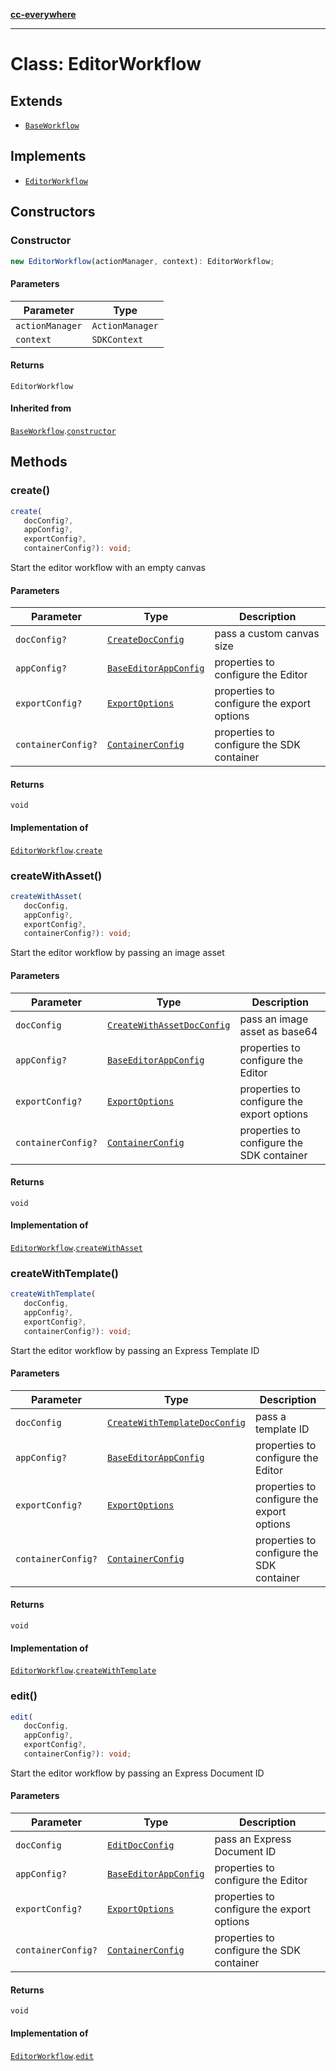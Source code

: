 [**cc-everywhere**](../../../../../../index.md)

***

# Class: EditorWorkflow

## Extends

- [`BaseWorkflow`](../../../base-workflow/classes/base-workflow.md)

## Implements

- [`EditorWorkflow`](../../editor-workflow-types/interfaces/editor-workflow.md)

## Constructors

### Constructor

```ts
new EditorWorkflow(actionManager, context): EditorWorkflow;
```

#### Parameters

| Parameter | Type |
| ------ | ------ |
| `actionManager` | `ActionManager` |
| `context` | `SDKContext` |

#### Returns

`EditorWorkflow`

#### Inherited from

[`BaseWorkflow`](../../../base-workflow/classes/base-workflow.md).[`constructor`](../../../base-workflow/classes/base-workflow.md#constructor)

## Methods

### create()

```ts
create(
   docConfig?, 
   appConfig?, 
   exportConfig?, 
   containerConfig?): void;
```

Start the editor workflow with an empty canvas

#### Parameters

| Parameter | Type | Description |
| ------ | ------ | ------ |
| `docConfig?` | [`CreateDocConfig`](../../../../../../shared/src/types/editor/doc-config-types/interfaces/create-doc-config.md) | pass a custom canvas size |
| `appConfig?` | [`BaseEditorAppConfig`](../../../../../../shared/src/types/editor/app-config-types/interfaces/base-editor-app-config.md) | properties to configure the Editor |
| `exportConfig?` | [`ExportOptions`](../../../../../../shared/src/types/export-config-types/type-aliases/export-options.md) | properties to configure the export options |
| `containerConfig?` | [`ContainerConfig`](../../../../../../shared/src/types/container-config-types/type-aliases/container-config.md) | properties to configure the SDK container |

#### Returns

`void`

#### Implementation of

[`EditorWorkflow`](../../editor-workflow-types/interfaces/editor-workflow.md).[`create`](../../editor-workflow-types/interfaces/editor-workflow.md#create)

<HorizontalLine />

### createWithAsset()

```ts
createWithAsset(
   docConfig, 
   appConfig?, 
   exportConfig?, 
   containerConfig?): void;
```

Start the editor workflow by passing an image asset

#### Parameters

| Parameter | Type | Description |
| ------ | ------ | ------ |
| `docConfig` | [`CreateWithAssetDocConfig`](../../../../../../shared/src/types/editor/doc-config-types/interfaces/create-with-asset-doc-config.md) | pass an image asset as base64 |
| `appConfig?` | [`BaseEditorAppConfig`](../../../../../../shared/src/types/editor/app-config-types/interfaces/base-editor-app-config.md) | properties to configure the Editor |
| `exportConfig?` | [`ExportOptions`](../../../../../../shared/src/types/export-config-types/type-aliases/export-options.md) | properties to configure the export options |
| `containerConfig?` | [`ContainerConfig`](../../../../../../shared/src/types/container-config-types/type-aliases/container-config.md) | properties to configure the SDK container |

#### Returns

`void`

#### Implementation of

[`EditorWorkflow`](../../editor-workflow-types/interfaces/editor-workflow.md).[`createWithAsset`](../../editor-workflow-types/interfaces/editor-workflow.md#createwithasset)

<HorizontalLine />

### createWithTemplate()

```ts
createWithTemplate(
   docConfig, 
   appConfig?, 
   exportConfig?, 
   containerConfig?): void;
```

Start the editor workflow by passing an Express Template ID

#### Parameters

| Parameter | Type | Description |
| ------ | ------ | ------ |
| `docConfig` | [`CreateWithTemplateDocConfig`](../../../../../../shared/src/types/editor/doc-config-types/interfaces/create-with-template-doc-config.md) | pass a template ID |
| `appConfig?` | [`BaseEditorAppConfig`](../../../../../../shared/src/types/editor/app-config-types/interfaces/base-editor-app-config.md) | properties to configure the Editor |
| `exportConfig?` | [`ExportOptions`](../../../../../../shared/src/types/export-config-types/type-aliases/export-options.md) | properties to configure the export options |
| `containerConfig?` | [`ContainerConfig`](../../../../../../shared/src/types/container-config-types/type-aliases/container-config.md) | properties to configure the SDK container |

#### Returns

`void`

#### Implementation of

[`EditorWorkflow`](../../editor-workflow-types/interfaces/editor-workflow.md).[`createWithTemplate`](../../editor-workflow-types/interfaces/editor-workflow.md#createwithtemplate)

<HorizontalLine />

### edit()

```ts
edit(
   docConfig, 
   appConfig?, 
   exportConfig?, 
   containerConfig?): void;
```

Start the editor workflow by passing an Express Document ID

#### Parameters

| Parameter | Type | Description |
| ------ | ------ | ------ |
| `docConfig` | [`EditDocConfig`](../../../../../../shared/src/types/editor/doc-config-types/interfaces/edit-doc-config.md) | pass an Express Document ID |
| `appConfig?` | [`BaseEditorAppConfig`](../../../../../../shared/src/types/editor/app-config-types/interfaces/base-editor-app-config.md) | properties to configure the Editor |
| `exportConfig?` | [`ExportOptions`](../../../../../../shared/src/types/export-config-types/type-aliases/export-options.md) | properties to configure the export options |
| `containerConfig?` | [`ContainerConfig`](../../../../../../shared/src/types/container-config-types/type-aliases/container-config.md) | properties to configure the SDK container |

#### Returns

`void`

#### Implementation of

[`EditorWorkflow`](../../editor-workflow-types/interfaces/editor-workflow.md).[`edit`](../../editor-workflow-types/interfaces/editor-workflow.md#edit)
